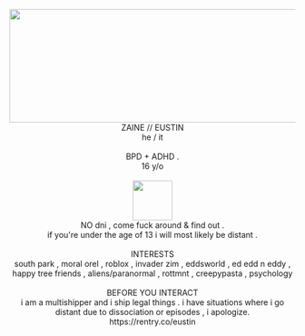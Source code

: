 <p align="center"> <img src="https://i.pinimg.com/736x/01/cd/0d/01cd0d025ff1a48dcc072e55a857972a.jpg" width="1000" height="200"> <br> ZAINE // EUSTIN <BR> he / it <br><br> BPD + ADHD . <BR> 16 y/o <br><br><img src="https://i.pinimg.com/736x/11/a3/2b/11a32b94c1ce91417c703ab415cdc3ae.jpg" width="70"> <br> NO dni , come fuck around & find out . <br> if you're under the age of 13 i will most likely be distant . <br><br> INTERESTS <br> south park , moral orel , roblox , invader zim , eddsworld , ed edd n eddy , happy tree friends , aliens/paranormal , rottmnt , creepypasta , psychology <br><br> BEFORE YOU INTERACT<br> i am a multishipper and i ship legal things . i have situations where i go distant due to dissociation or episodes , i apologize. <BR> https://rentry.co/eustin </p>
